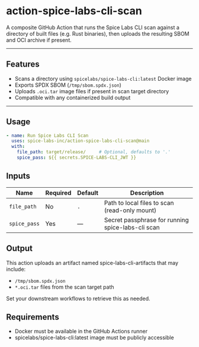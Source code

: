# action-spice-labs-cli-scan

A composite GitHub Action that runs the Spice Labs CLI scan against a directory of built files (e.g. Rust binaries), then uploads the resulting SBOM and OCI archive if present.

---

## Features

- Scans a directory using `spicelabs/spice-labs-cli:latest` Docker image
- Exports SPDX SBOM (`/tmp/sbom.spdx.json`)
- Uploads `.oci.tar` image files if present in scan target directory
- Compatible with any containerized build output

---

## Usage

```yaml
- name: Run Spice Labs CLI Scan
  uses: spice-labs-inc/action-spice-labs-cli-scan@main
  with:
    file_path: target/release/     # Optional, defaults to '.'
    spice_pass: ${{ secrets.SPICE-LABS-CLI_JWT }}
```
## Inputs
| Name         | Required | Default | Description                                   |
| ------------ | -------- | ------- | --------------------------------------------- |
| `file_path`  | No       | `.`     | Path to local files to scan (read-only mount) |
| `spice_pass` | Yes      | —       | Secret passphrase for running spice-labs-cli scan    |

## Output
This action uploads an artifact named spice-labs-cli-artifacts that may include:
  *  `/tmp/sbom.spdx.json`
  *  `*.oci.tar` files from the scan target path

Set your downstream workflows to retrieve this as needed.

## Requirements
  *  Docker must be available in the GitHub Actions runner
  *  spicelabs/spice-labs-cli:latest image must be publicly accessible
